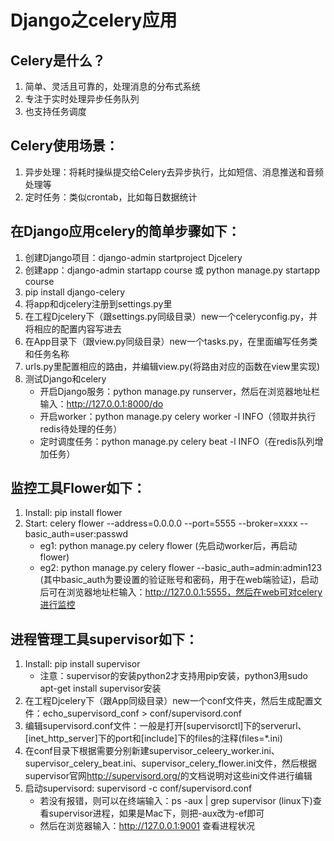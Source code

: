 # Django之celery应用
## Celery是什么？
1. 简单、灵活且可靠的，处理消息的分布式系统
2. 专注于实时处理异步任务队列
3. 也支持任务调度
## Celery使用场景：
1. 异步处理：将耗时操纵提交给Celery去异步执行，比如短信、消息推送和音频处理等
2. 定时任务：类似crontab，比如每日数据统计
## 在Django应用celery的简单步骤如下：
1. 创建Django项目：django-admin startproject Djcelery
2. 创建app：django-admin startapp course 或 python manage.py startapp course
3. pip install django-celery
4. 将app和djcelery注册到settings.py里
5. 在工程Djcelery下（跟settings.py同级目录）new一个celeryconfig.py，并将相应的配置内容写进去
6. 在App目录下（跟view.py同级目录）new一个tasks.py，在里面编写任务类和任务名称
7. urls.py里配置相应的路由，并编辑view.py(将路由对应的函数在view里实现)
8. 测试Django和celery
    * 开启Django服务：python manage.py runserver，然后在浏览器地址栏输入：http://127.0.0.1:8000/do
    * 开启worker：python manage.py celery worker -l INFO（领取并执行redis待处理的任务）
    * 定时调度任务：python manage.py celery beat -l INFO（在redis队列增加任务）
## 监控工具Flower如下：
1. Install: pip install flower
2. Start: celery flower --address=0.0.0.0 --port=5555 --broker=xxxx --basic_auth=user:passwd
    * eg1: python manage.py celery flower (先启动worker后，再启动flower)
    * eg2: python manage.py celery flower --basic_auth=admin:admin123 (其中basic_auth为要设置的验证账号和密码，用于在web端验证)，启动后可在浏览器地址栏输入：http://127.0.0.1:5555，然后在web可对celery进行监控
## 进程管理工具supervisor如下：
1. Install: pip install supervisor
    * 注意：supervisor的安装python2才支持用pip安装，python3用sudo apt-get install supervisor安装
2. 在工程Djcelery下（跟App同级目录）new一个conf文件夹，然后生成配置文件：echo_supervisord_conf > conf/supervisord.conf
3. 编辑supervisord.conf文件：一般是打开[supervisorctl]下的serverurl、[inet_http_server]下的port和[include]下的files的注释(files=*.ini)
4. 在conf目录下根据需要分别新建supervisor_celeery_worker.ini、supervisor_celery_beat.ini、supervisor_celery_flower.ini文件，然后根据supervisor官网<http://supervisord.org/>的文档说明对这些ini文件进行编辑
5. 启动supervisord: supervisord -c conf/supervisord.conf
    * 若没有报错，则可以在终端输入：ps -aux | grep supervisor (linux下)查看supervisor进程，如果是Mac下，则把-aux改为-ef即可
    * 然后在浏览器输入：http://127.0.0.1:9001 查看进程状况
